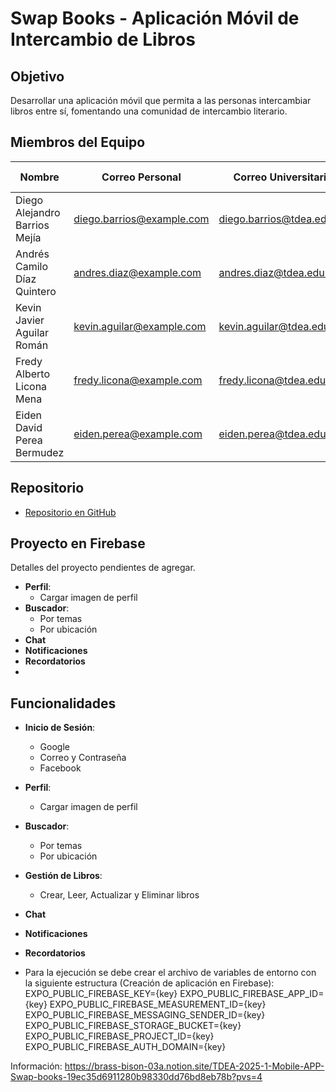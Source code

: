 # Swap Books - Aplicación Móvil de Intercambio de Libros

## Objetivo

Desarrollar una aplicación móvil que permita a las personas intercambiar libros entre sí, fomentando una comunidad de intercambio literario.

## Miembros del Equipo

| Nombre                         | Correo Personal                     | Correo Universitario                  | Usuario de GitHub  |
|--------------------------------|-------------------------------------|---------------------------------------|--------------------|
| Diego Alejandro Barrios Mejía  | [diego.barrios@example.com](mailto:diego.barrios@example.com) | [diego.barrios@tdea.edu.co](mailto:diego.barrios@tdea.edu.co) | AlejoBarriosM      |
| Andrés Camilo Díaz Quintero    | [andres.diaz@example.com](mailto:andres.diaz@example.com)     | [andres.diaz@tdea.edu.co](mailto:andres.diaz@tdea.edu.co)     | Milo2404           |
| Kevin Javier Aguilar Román     | [kevin.aguilar@example.com](mailto:kevin.aguilar@example.com) | [kevin.aguilar@tdea.edu.co](mailto:kevin.aguilar@tdea.edu.co) | konig101           |
| Fredy Alberto Licona Mena      | [fredy.licona@example.com](mailto:fredy.licona@example.com)   | [fredy.licona@tdea.edu.co](mailto:fredy.licona@tdea.edu.co)   | frdyWrld           |
| Eiden David Perea Bermudez     | [eiden.perea@example.com](mailto:eiden.perea@example.com)     | [eiden.perea@tdea.edu.co](mailto:eiden.perea@tdea.edu.co)     | Eiden-21           |

## Repositorio

- [Repositorio en GitHub](https://github.com/AlejoBarriosM/TDEA-2025-1-mobile-dev)

## Proyecto en Firebase

Detalles del proyecto pendientes de agregar.
- **Perfil**:
  - Cargar imagen de perfil
- **Buscador**:
  - Por temas
  - Por ubicación
- **Chat**
- **Notificaciones**
- **Recordatorios**
- 
## Funcionalidades

- **Inicio de Sesión**:
  - Google
  - Correo y Contraseña
  - Facebook
- **Perfil**:
  - Cargar imagen de perfil
- **Buscador**:
  - Por temas
  - Por ubicación
- **Gestión de Libros**:
  - Crear, Leer, Actualizar y Eliminar libros
- **Chat**
- **Notificaciones**
- **Recordatorios**

- Para la ejecución se debe crear el archivo de variables de entorno con la siguiente estructura (Creación de aplicación en Firebase):
EXPO_PUBLIC_FIREBASE_KEY={key}
EXPO_PUBLIC_FIREBASE_APP_ID={key}
EXPO_PUBLIC_FIREBASE_MEASUREMENT_ID={key}
EXPO_PUBLIC_FIREBASE_MESSAGING_SENDER_ID={key}
EXPO_PUBLIC_FIREBASE_STORAGE_BUCKET={key}
EXPO_PUBLIC_FIREBASE_PROJECT_ID={key}
EXPO_PUBLIC_FIREBASE_AUTH_DOMAIN={key}

 Información: https://brass-bison-03a.notion.site/TDEA-2025-1-Mobile-APP-Swap-books-19ec35d6911280b98330dd76bd8eb78b?pvs=4 
